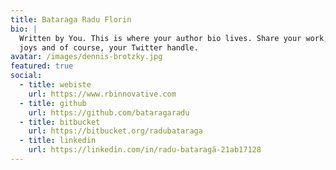 ```yaml
---
title: Bataraga Radu Florin
bio: |
  Written by You. This is where your author bio lives. Share your work, your
  joys and of course, your Twitter handle.
avatar: /images/dennis-brotzky.jpg
featured: true
social:
  - title: webiste
    url: https://www.rbinnovative.com
  - title: github
    url: https://github.com/bataragaradu
  - title: bitbucket
    url: https://bitbucket.org/radubataraga
  - title: linkedin
    url: https://linkedin.com/in/radu-bataragă-21ab17128
---
```

